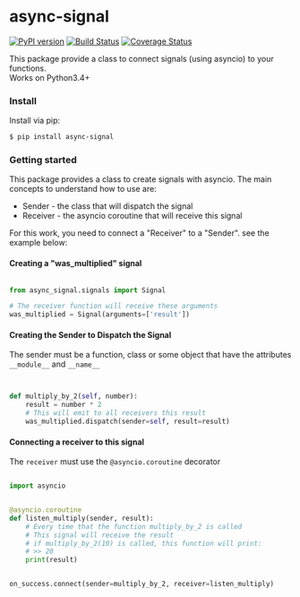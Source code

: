 
# async-signal
[![PyPI version](https://badge.fury.io/py/async-signal.svg)](https://badge.fury.io/py/async-signal)
[![Build Status](https://travis-ci.org/Tiago-Lira/async-signal.svg?branch=master)](https://travis-ci.org/Tiago-Lira/async-signal)
[![Coverage Status](https://coveralls.io/repos/github/Tiago-Lira/async-signal/badge.svg?branch=master)](https://coveralls.io/github/Tiago-Lira/async-signal?branch=master)

This package provide a class to connect signals (using asyncio) to your functions.  
Works on Python3.4+

### Install

Install via pip:

```bash
$ pip install async-signal

```


### Getting started

This package provides a class to create signals with asyncio. The main concepts to understand how to use are:
* Sender   - the class that will dispatch the signal
* Receiver - the asyncio coroutine that will receive this signal

For this work, you need to connect a "Receiver" to a "Sender". see the example below:

#### Creating a "was_multiplied" signal

```python

from async_signal.signals import Signal

# The receiver function will receive these arguments
was_multiplied = Signal(arguments=['result'])

```


#### Creating the Sender to Dispatch the Signal

The sender must be a function, class or some object that have the attributes ```__module__``` and ```__name__```

```python


def multiply_by_2(self, number):
    result = number * 2
    # This will emit to all receivers this result
    was_multiplied.dispatch(sender=self, result=result)

```


#### Connecting a receiver to this signal

The `receiver` must use the `@asyncio.coroutine` decorator

```python

import asyncio


@asyncio.coroutine
def listen_multiply(sender, result):
    # Every time that the function multiply_by_2 is called
    # This signal will receive the result
    # if multiply_by_2(10) is called, this function will print:
    # >> 20
    print(result)


on_success.connect(sender=multiply_by_2, receiver=listen_multiply)

```
